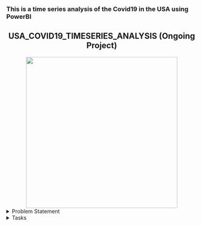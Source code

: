 ### This is a time series analysis of the Covid19 in the USA using PowerBI

<h2 align="center"> USA_COVID19_TIMESERIES_ANALYSIS (Ongoing Project)</h2>


<div align="center">
<img src="globalstore.jpg"  width="400" height="400" />
</div>
                            
<details>
<summary>Problem Statement</summary>
New York Times would like to curate an updated visualization based on the COVID-19 data set for an upcoming recap article. This data contains the COVID Dataset for US Counties for the recent month and would like to see trends and recap by US county and state, cases, and deaths.
</details>

<details>
<summary>Tasks</summary>
